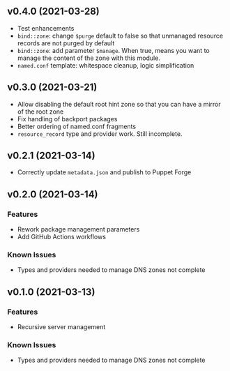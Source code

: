 <!-- SPDX-License-Identifier: AGPL-3.0-or-later -->

## v0.4.0 (2021-03-28)

- Test enhancements
- `bind::zone`: change `$purge` default to false so that unmanaged resource records are not
  purged by default
- `bind::zone`: add parameter `$manage`. When true, means you want to manage the content of the
  zone with this module.
- `named.conf` template: whitespace cleanup, logic simplification

## v0.3.0 (2021-03-21)

- Allow disabling the default root hint zone so that you can have a mirror of the root zone
- Fix handling of backport packages
- Better ordering of named.conf fragments
- `resource_record` type and provider work. Still incomplete.

## v0.2.1 (2021-03-14)

- Correctly update `metadata.json` and publish to Puppet Forge

## v0.2.0 (2021-03-14)

### Features

- Rework package management parameters
- Add GitHub Actions workflows

### Known Issues

- Types and providers needed to manage DNS zones not complete

## v0.1.0 (2021-03-13)

### Features

- Recursive server management

### Known Issues

- Types and providers needed to manage DNS zones not complete
